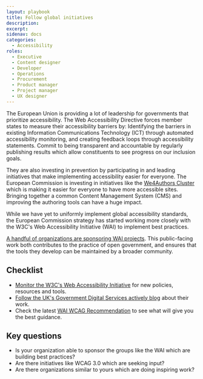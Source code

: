 ```yaml
---
layout: playbook
title: Follow global initiatives
description: 
excerpt: 
sidenav: docs
categories:
  - Accessibility
roles:
  - Executive
  - Content designer
  - Developer
  - Operations
  - Procurement
  - Product manager
  - Project manager
  - UX designer
---
```


The European Union is providing a lot of leadership for governments that prioritize accessibility. The Web Accessibility Directive forces member states to measure their accessibility barriers by: Identifying the barriers in existing Information Communications Technology (ICT) through automated accessibility monitoring, and creating feedback loops through accessibility statements. Commit to being transparent and accountable by regularly publishing results which allow constituents to see progress on our inclusion goals.

They are also investing in prevention by participating in and leading initiatives that make implementing accessibility easier for everyone. The European Commission is investing in initiatives like the [We4Authors Cluster](https://accessibilitycluster.com/) which is making it easier for everyone to have more accessible sites. Bringing together a common Content Management System (CMS) and improving the authoring tools can have a huge impact.

While we have yet to uniformly implement global accessibility standards, the European Commission strategy has started working more closely with the W3C's Web Accessibility Initiative (WAI) to implement best practices.

[A handful of organizations are sponsoring WAI projects](https://www.w3.org/WAI/about/sponsoring/). This public-facing work both contributes to the practice of open government, and ensures that the tools they develop can be maintained by a broader community.

## Checklist

* [Monitor the W3C's Web Accessibility Initiative](https://www.w3.org/WAI/) for new policies, resources and tools.
* [Follow the UK's Government Digital Services actively blog](https://accessibility.blog.gov.uk/about/) about their work.
* Check the latest [WAI WCAG Recommendation](https://www.w3.org/TR/WCAG/) to see what will give you the best guidance.

## Key questions

* Is your organization able to sponsor the groups like the WAI which are building best practices?
* Are there initiatives like WCAG 3.0 which are seeking input?
* Are there organizations similar to yours which are doing inspiring work?
